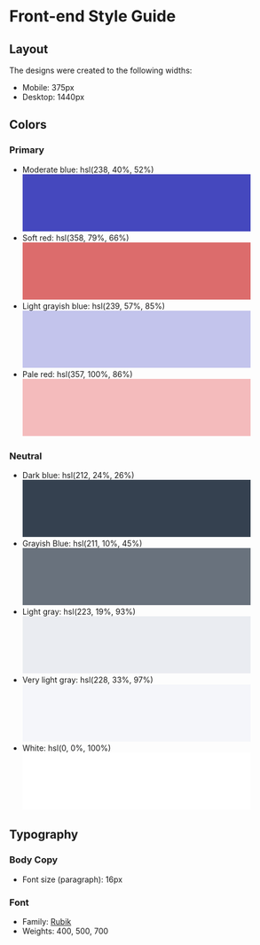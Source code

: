 # Front-end Style Guide

## Layout

The designs were created to the following widths:

- Mobile: 375px
- Desktop: 1440px

## Colors

### Primary

- Moderate blue: hsl(238, 40%, 52%)  <br />
  ![Moderate blue](README/Primary/Moderate%20blue.png)
- Soft red: hsl(358, 79%, 66%)  <br />
  ![Soft Red](README/Primary/Soft%20red.png)
- Light grayish blue: hsl(239, 57%, 85%)  <br />
  ![Light grayish blue](README/Primary/Light%20grayish%20blue.png)
- Pale red: hsl(357, 100%, 86%)  <br />
  ![Pale red](README/Primary/Pale%20red.png)

### Neutral

- Dark blue: hsl(212, 24%, 26%)  <br />
  ![Dark blue](README/Neutral/Dark%20blue.png)
- Grayish Blue: hsl(211, 10%, 45%)  <br />
  ![Grayish Blue](README/Neutral/Grayish%20Blue.png)
- Light gray: hsl(223, 19%, 93%)  <br />
  ![Light gray](README/Neutral/Light%20gray.png)
- Very light gray: hsl(228, 33%, 97%)  <br />
  ![Very light gray](README/Neutral/Very%20light%20gray.png)
- White: hsl(0, 0%, 100%)  <br />
  ![White](README/Neutral/White.png)

## Typography

### Body Copy

- Font size (paragraph): 16px

### Font

- Family: [Rubik](https://fonts.google.com/specimen/Rubik)
- Weights: 400, 500, 700
